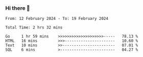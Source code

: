 ### Hi there 👋

<!--
**zhumeme/zhumeme** is a ✨ _special_ ✨ repository because its `README.md` (this file) appears on your GitHub profile.

Here are some ideas to get you started:

- 🔭 I’m currently working on ...
- 🌱 I’m currently learning ...
- 👯 I’m looking to collaborate on ...
- 🤔 I’m looking for help with ...
- 💬 Ask me about ...
- 📫 How to reach me: ...
- 😄 Pronouns: ...
- ⚡ Fun fact: ...
-->

<!--START_SECTION:waka-->

```all_time
From: 12 February 2024 - To: 19 February 2024

Total Time: 2 hrs 32 mins

Go     1 hr 59 mins    >>>>>>>>>>>>>>>>>>>>-----   78.13 %
HTML   16 mins         >>>----------------------   10.60 %
Text   10 mins         >>-----------------------   07.01 %
SQL    6 mins          >------------------------   04.27 %
```

<!--END_SECTION:waka-->
